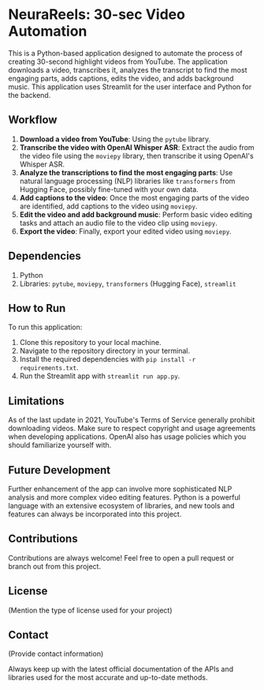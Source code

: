 
# NeuraReels: 30-sec Video Automation

This is a Python-based application designed to automate the process of creating 30-second highlight videos from YouTube. The application downloads a video, transcribes it, analyzes the transcript to find the most engaging parts, adds captions, edits the video, and adds background music. This application uses Streamlit for the user interface and Python for the backend.

## Workflow

1. **Download a video from YouTube**: Using the `pytube` library.
2. **Transcribe the video with OpenAI Whisper ASR**: Extract the audio from the video file using the `moviepy` library, then transcribe it using OpenAI's Whisper ASR.
3. **Analyze the transcriptions to find the most engaging parts**: Use natural language processing (NLP) libraries like `transformers` from Hugging Face, possibly fine-tuned with your own data.
4. **Add captions to the video**: Once the most engaging parts of the video are identified, add captions to the video using `moviepy`.
5. **Edit the video and add background music**: Perform basic video editing tasks and attach an audio file to the video clip using `moviepy`.
6. **Export the video**: Finally, export your edited video using `moviepy`.

## Dependencies

1. Python
2. Libraries: `pytube`, `moviepy`, `transformers` (Hugging Face), `streamlit`

## How to Run

To run this application:

1. Clone this repository to your local machine.
2. Navigate to the repository directory in your terminal.
3. Install the required dependencies with `pip install -r requirements.txt`.
4. Run the Streamlit app with `streamlit run app.py`.

## Limitations

As of the last update in 2021, YouTube's Terms of Service generally prohibit downloading videos. Make sure to respect copyright and usage agreements when developing applications. OpenAI also has usage policies which you should familiarize yourself with. 

## Future Development

Further enhancement of the app can involve more sophisticated NLP analysis and more complex video editing features. Python is a powerful language with an extensive ecosystem of libraries, and new tools and features can always be incorporated into this project.

## Contributions

Contributions are always welcome! Feel free to open a pull request or branch out from this project.

## License

(Mention the type of license used for your project)

## Contact

(Provide contact information)

Always keep up with the latest official documentation of the APIs and libraries used for the most accurate and up-to-date methods.
